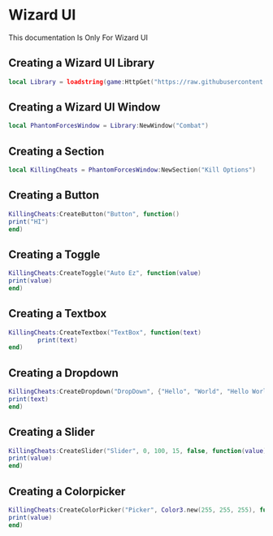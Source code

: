 # Wizard UI
This documentation Is Only For Wizard UI

## Creating a Wizard UI Library
```lua
local Library = loadstring(game:HttpGet("https://raw.githubusercontent.com/bloodball/-back-ups-for-libs/main/wizard"))()
```

## Creating a Wizard UI Window
```lua
local PhantomForcesWindow = Library:NewWindow("Combat")
```

## Creating a Section
```lua
local KillingCheats = PhantomForcesWindow:NewSection("Kill Options")
```

## Creating a Button
```lua
KillingCheats:CreateButton("Button", function()
print("HI")
end)
```

## Creating a Toggle
```lua
KillingCheats:CreateToggle("Auto Ez", function(value)
print(value)
end)
```

## Creating a Textbox
```lua
KillingCheats:CreateTextbox("TextBox", function(text)
        print(text)
end)
```

## Creating a Dropdown
```lua
KillingCheats:CreateDropdown("DropDown", {"Hello", "World", "Hello World"}, 2, function(text)
print(text)
end)
```

## Creating a Slider
```lua
KillingCheats:CreateSlider("Slider", 0, 100, 15, false, function(value)
print(value)
end)
```

## Creating a Colorpicker
```lua
KillingCheats:CreateColorPicker("Picker", Color3.new(255, 255, 255), function(value)
print(value)
end)
```
